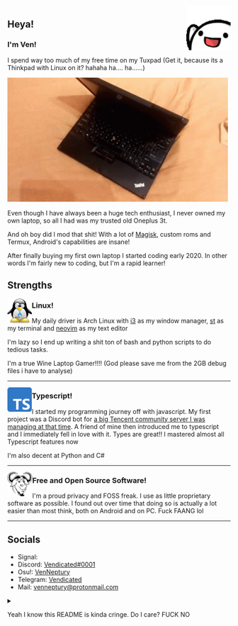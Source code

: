 <img src="Assets/wave.gif" alt="Wave" height="100" align="right">

## Heya!

### I'm Ven!

I spend way too much of my free time on my Tuxpad (Get it, because its a Thinkpad with Linux on it? hahaha ha.... ha......)

![Tuxpad!](Assets/tuxpad.gif)

Even though I have always been a huge tech enthusiast, I never owned my own laptop, so all I had was my trusted old Oneplus 3t.

And oh boy did I mod that shit! With a lot of [Magisk](https://github.com/topjohnwu/Magisk), custom roms and Termux, Android's capabilities are insane!

After finally buying my first own laptop I started coding early 2020. In other words I'm fairly new to coding, but I'm a rapid learner!

## Strengths

<img src="Assets/arch_tux.png" alt="Tux" height="55" align=left> 

### Linux!

My daily driver is Arch Linux with [i3](https://i3wm.org/) as my window manager, [st](https://st.suckless.org/) as my terminal and [neovim](https://neovim.io/) as my text editor

I'm lazy so I end up writing a shit ton of bash and python scripts to do tedious tasks.

I'm a true Wine Laptop Gamer!!!! (God please save me from the 2GB debug files i have to analyse)

___

<img src="Assets/typescript.png" alt="Typescript" height="55" align="left">

### Typescript!

I started my programming journey off with javascript. My first project was a Discord bot for [a big Tencent community server I was managing at that time](https://discord.gg/arenaofvalor). A friend of mine then introduced me to typescript and I immediately fell in love with it. Types are great!! I mastered almost all Typescript features now

I'm also decent at Python and C#
___

<img src="Assets/gnu.png" alt="GNU is Not Unix" height="55" align="left">

### Free and Open Source Software!

I'm a proud privacy and FOSS freak. I use as little proprietary software as possible. I found out over time that doing so is actually a lot easier than most think, both on Android and on PC. Fuck FAANG lol

___

## Socials

- Signal: 
- Discord: [Vendicated#0001](https://discord.com/users/343383572805058560)
- Osu!: [VenNeptury](https://osu.ppy.sh/users/17231974)
- Telegram: [Vendicated](https://t.me/Vendicated)
- Mail: [venneptury@protonmail.com](mailto:venneptury@protonmail.com)

<details>
<summary>​</>

Yeah I know this README is kinda cringe. Do I care? FUCK NO

</details>

<!--
[![Vendicated's github stats](https://github-readme-stats.vercel.app/api?username=vendicated&theme=material-palenight)](https://github-readme-stats.vercel.app/api?username=vendicated&theme=material-palenight)
[![Top Langs](https://github-readme-stats.vercel.app/api/top-langs/?username=vendicated&theme=material-palenight&layout=compact)](https://github-readme-stats.vercel.app/api/top-langs/?username=vendicated&theme=material-palenight&layout=compact)

-->
